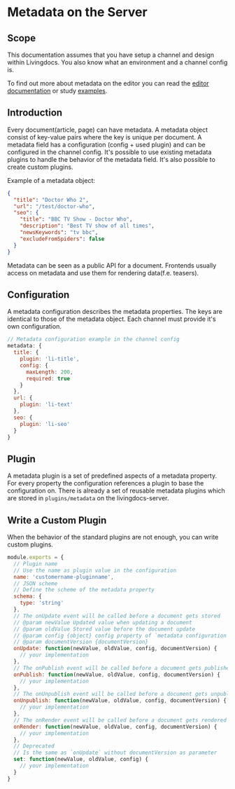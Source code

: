 # Metadata on the Server

## Scope

This documentation assumes that you have setup a channel and design within Livingdocs.
You also know what an environment and a channel config is.

To find out more about metadata on the editor you can read the [editor documentation](../livingdocs-editor/metadata.md) or study [examples](../../public/guides/metadata-examples.md).

## Introduction

Every document(article, page) can have metadata. A metadata object consist of key-value pairs where the key is unique per document.
A metadata field has a configuration (config + used plugin) and can be configured in the channel config. It's possible to use existing metadata plugins to handle the behavior of the metadata field. It's also possible to create custom plugins.

Example of a metadata object:
```json
{
  "title": "Doctor Who 2",
  "url": "/test/doctor-who",
  "seo": {
    "title": "BBC TV Show - Doctor Who",
    "description": "Best TV show of all times",
    "newsKeywords": "tv bbc",
    "excludeFromSpiders": false
  }
}
```
Metadata can be seen as a public API for a document. Frontends usually access on metadata
and use them for rendering data(f.e. teasers).


## Configuration
A metadata configuration describes the metadata properties. The keys are identical to those of
the metadata object. Each channel must provide it's own configuration.
```js
// Metadata configuration example in the channel config
metadata: {
  title: {
    plugin: 'li-title',
    config: {
      maxLength: 200,
      required: true
    }
  },
  url: {
    plugin: 'li-text'
  },
  seo: {
    plugin: 'li-seo'
  }
}
```

## Plugin

A metadata plugin is a set of predefined aspects of a metadata
property. For every property the configuration references a plugin
to base the configuration on.
There is already a set of reusable metadata plugins which are stored in
`plugins/metadata` on the livingdocs-server.


## Write a Custom Plugin

When the behavior of the standard plugins are not enough, you can write custom plugins.


```js
module.exports = {
  // Plugin name
  // Use the name as plugin value in the configuration
  name: 'customername-pluginname',
  // JSON scheme
  // Define the scheme of the metadata property
  schema: {
    type: 'string'
  },
  // The onUpdate event will be called before a document gets stored
  // @param newValue Updated value when updating a document
  // @param oldValue Stored value before the document update
  // @param config {object} config property of `metadata configuration`
  // @param documentVersion {documentVersion}
  onUpdate: function(newValue, oldValue, config, documentVersion) {
    // your implementation
  },
  // The onPublish event will be called before a document gets published
  onPublish: function(newValue, oldValue, config, documentVersion) {
    // your implementation
  },
  // The onUnpublish event will be called before a document gets unpublished
  onUnpublish: function(newValue, oldValue, config, documentVersion) {
    // your implementation
  },
  // The onRender event will be called before a document gets rendered
  onRender: function(newValue, oldValue, config, documentVersion) {
    // your implementation
  },
  // Deprecated
  // Is the same as `onUpdate` without documentVersion as parameter
  set: function(newValue, oldValue, config) {
    // your implementation
  }
}
```
